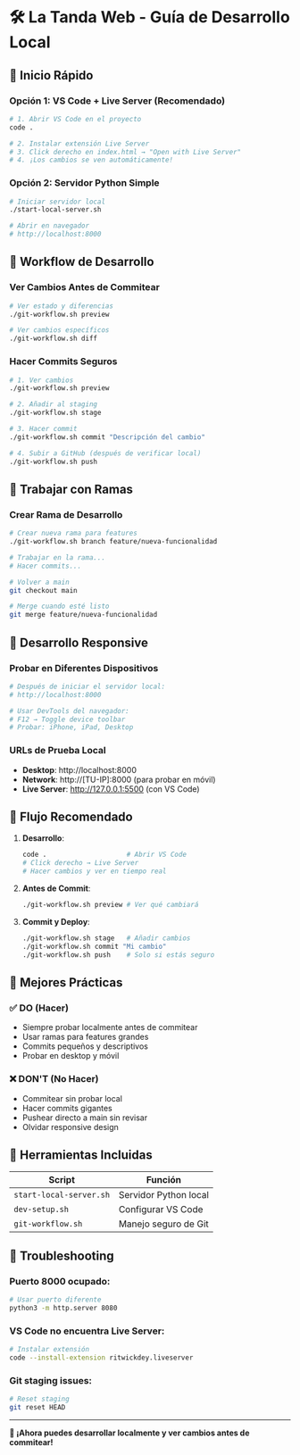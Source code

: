 # 🛠️ La Tanda Web - Guía de Desarrollo Local

## 🚀 Inicio Rápido

### Opción 1: VS Code + Live Server (Recomendado)
```bash
# 1. Abrir VS Code en el proyecto
code .

# 2. Instalar extensión Live Server
# 3. Click derecho en index.html → "Open with Live Server"
# 4. ¡Los cambios se ven automáticamente!
```

### Opción 2: Servidor Python Simple
```bash
# Iniciar servidor local
./start-local-server.sh

# Abrir en navegador
# http://localhost:8000
```

## 🔄 Workflow de Desarrollo

### Ver Cambios Antes de Commitear
```bash
# Ver estado y diferencias
./git-workflow.sh preview

# Ver cambios específicos
./git-workflow.sh diff
```

### Hacer Commits Seguros
```bash
# 1. Ver cambios
./git-workflow.sh preview

# 2. Añadir al staging
./git-workflow.sh stage

# 3. Hacer commit
./git-workflow.sh commit "Descripción del cambio"

# 4. Subir a GitHub (después de verificar local)
./git-workflow.sh push
```

## 🌿 Trabajar con Ramas

### Crear Rama de Desarrollo
```bash
# Crear nueva rama para features
./git-workflow.sh branch feature/nueva-funcionalidad

# Trabajar en la rama...
# Hacer commits...

# Volver a main
git checkout main

# Merge cuando esté listo
git merge feature/nueva-funcionalidad
```

## 📱 Desarrollo Responsive

### Probar en Diferentes Dispositivos
```bash
# Después de iniciar el servidor local:
# http://localhost:8000

# Usar DevTools del navegador:
# F12 → Toggle device toolbar
# Probar: iPhone, iPad, Desktop
```

### URLs de Prueba Local
- **Desktop**: http://localhost:8000
- **Network**: http://[TU-IP]:8000 (para probar en móvil)
- **Live Server**: http://127.0.0.1:5500 (con VS Code)

## 🎯 Flujo Recomendado

1. **Desarrollo**:
   ```bash
   code .                    # Abrir VS Code
   # Click derecho → Live Server
   # Hacer cambios y ver en tiempo real
   ```

2. **Antes de Commit**:
   ```bash
   ./git-workflow.sh preview # Ver qué cambiará
   ```

3. **Commit y Deploy**:
   ```bash
   ./git-workflow.sh stage   # Añadir cambios
   ./git-workflow.sh commit "Mi cambio"
   ./git-workflow.sh push    # Solo si estás seguro
   ```

## 🚨 Mejores Prácticas

### ✅ DO (Hacer)
- Siempre probar localmente antes de commitear
- Usar ramas para features grandes
- Commits pequeños y descriptivos
- Probar en desktop y móvil

### ❌ DON'T (No Hacer)  
- Commitear sin probar local
- Hacer commits gigantes
- Pushear directo a main sin revisar
- Olvidar responsive design

## 🔧 Herramientas Incluidas

| Script | Función |
|--------|---------|
| `start-local-server.sh` | Servidor Python local |
| `dev-setup.sh` | Configurar VS Code |
| `git-workflow.sh` | Manejo seguro de Git |

## 🐛 Troubleshooting

### Puerto 8000 ocupado:
```bash
# Usar puerto diferente
python3 -m http.server 8080
```

### VS Code no encuentra Live Server:
```bash
# Instalar extensión
code --install-extension ritwickdey.liveserver
```

### Git staging issues:
```bash
# Reset staging
git reset HEAD
```

---

**🎉 ¡Ahora puedes desarrollar localmente y ver cambios antes de commitear!**